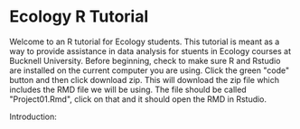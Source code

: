 # Ecology R Tutorial

Welcome to an R tutorial for Ecology students. This tutorial is meant as a way to provide assistance in data analysis for stuents in Ecology courses at Bucknell University. Before beginning, check to make sure R and Rstudio are installed on the current computer you are using. Click the green "code" button and then click download zip. This will download the zip file which includes the RMD file we will be using. The file should be called "Project01.Rmd", click on that and it should open the RMD in Rstudio.

Introduction:

